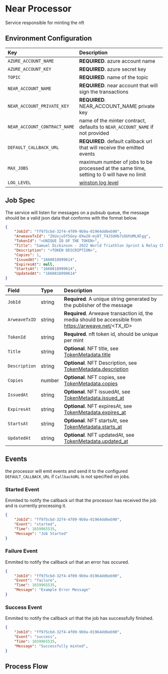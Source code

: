 # Near Processor

Service responsible for minting the nft

## Environment Configuration
| Key | Description |
| :-- | :---------- |
| `AZURE_ACCOUNT_NAME` | **REQUIRED**. azure account name |
| `AZURE_ACCOUNT_KEY` | **REQUIRED**. azure secret key |
| `TOPIC` | **REQUIRED**. name of the topic |
| `NEAR_ACCOUNT_NAME` | **REQUIRED**. near account that will sign the transactions |
| `NEAR_ACCOUNT_PRIVATE_KEY` | **REQUIRED**. NEAR_ACCOUNT_NAME private key |
| `NEAR_ACCOUNT_CONTRACT_NAME` | name of the minter contract, defaults to `NEAR_ACCOUNT_NAME` if not provided |
| `DEFAULT_CALLBACK_URL` | **REQUIRED**. default callback url that will receive the emitted events |
| `MAX_JOBS` | maximum number of jobs to be processed at the same time, setting to 0 will have no limit |
| `LOG_LEVEL` | [winston log level](https://www.npmjs.com/package/winston#logging-levels)|

## Job Spec
The service will listen for messages on a pubsub queue, the message should be a valid json data that conforms with the format below.

```json
{
    "JobId": "ff975cbd-32f4-4f09-9b9a-01964dd6eb90",
    "ArweaveTxId": "ZkUxju5Y5Goy-OXw2O-mj8T_T4JSUHb7sDUhUMLNlgg",
    "TokenId": "<UNIQUE ID OF THE TOKEN>",
    "Title": "Samuel Dickinson - 2022 World Triathlon Sprint & Relay Championships Montreal",
    "Description": "<TOKEN DESCRIPTION>",
    "Copies": 1,
    "IssuedAt": "1660818999614",
    "ExpiresAt": null,
    "StartsAt": "1660818999614",
    "UpdatedAt": "1660818999614"
}
```

| Field | Type | Description |
| :---- | :--- | :---------- |
| `JobId` | string | **Required**.  A unique string generated by the publisher of the message |
| `ArweaveTxID` | string | **Required**. Arweave transaction id, the media should be accessible from https://arweave.net/<TX_ID> |
| `TokenId` | string | **Required**. nft token id, should be unique per mint |
| `Title` | string | **Optional**. NFT title, see [TokenMetadata.title](https://nomicon.io/Standards/Tokens/NonFungibleToken/Metadata#interface) |
| `Description` | string | **Optional**. NFT Description, see [TokenMetadata.description](https://nomicon.io/Standards/Tokens/NonFungibleToken/Metadata#interface) |
| `Copies` | number | **Optional**. NFT copies, see [TokenMetadata.copies](https://nomicon.io/Standards/Tokens/NonFungibleToken/Metadata#interface) |
| `IssuedAt` | string | **Optional**. NFT issuedAt, see [TokenMetadata.issued_at](https://nomicon.io/Standards/Tokens/NonFungibleToken/Metadata#interface) |
| `ExpiresAt` | string | **Optional**. NFT expiresAt, see [TokenMetadata.expires_at](https://nomicon.io/Standards/Tokens/NonFungibleToken/Metadata#interface) |
| `StartsAt` | string | **Optional**. NFT startsAt, see [TokenMetadata.starts_at](https://nomicon.io/Standards/Tokens/NonFungibleToken/Metadata#interface) |
| `UpdatedAt` | string | **Optional**. NFT updatedAt, see [TokenMetadata.updated_at](https://nomicon.io/Standards/Tokens/NonFungibleToken/Metadata#interface) |
## Events

the processor will emit events and send it to the configured `DEFAULT_CALLBACK_URL` if `CallbackURL` is not specified on jobs. 

### Started Event
Emmited to notify the callback url that the processor has received the job and is currently processing it.
```json
{
    "JobId": "ff975cbd-32f4-4f09-9b9a-01964dd6eb90",
    "Event": "started",
    "Time": 1659965535,
    "Message": "Job Started"
}
```
### Failure Event
Emmited to notify the callback url that an error has occured.
```json
{
    "JobId": "ff975cbd-32f4-4f09-9b9a-01964dd6eb90",
    "Event": "failure",
    "Time": 1659965535,
    "Message": "Example Error Message"
}

```
### Success Event
Emmited to notify the callback url that the job has successfully finished.
```json
{
    "JobId": "ff975cbd-32f4-4f09-9b9a-01964dd6eb90",
    "Event": "success",
    "Time": 1659965535,
    "Message": "Successfully minted",
}
```

## Process Flow